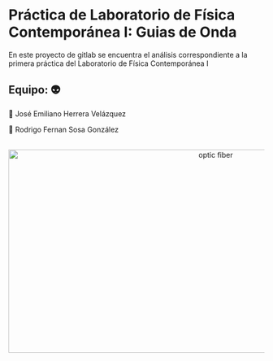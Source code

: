 # Práctica de Laboratorio de Física Contemporánea I: Guias de Onda

En este proyecto de gitlab se encuentra el análisis correspondiente a la primera práctica del Laboratorio de Física Contemporánea I

## Equipo: :alien:

:space_invader: José Emiliano Herrera Velázquez

:space_invader: Rodrigo Fernan Sosa González

<div align="center">
	<br>
	<a href="https://raw.githubusercontent.com/sindresorhus/css-in-readme-like-wat/main/readme.md">
		<img src="https://i.pinimg.com/originals/40/f3/00/40f3004ac3bd62b0594a47cc8f0b1ae8.gif" width="800" height="400" alt="optic fiber">
	</a>
	<br>
</div>
